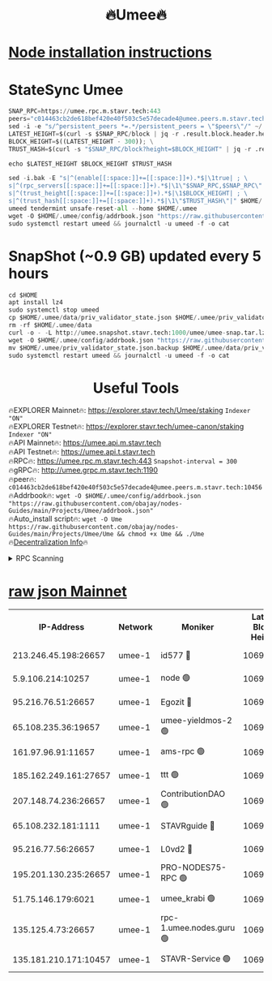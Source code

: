 <h1 align="center"> 🔥Umee🔥</h1>


[Node installation instructions](https://github.com/obajay/nodes-Guides/tree/main/Projects/Umee)
=
# StateSync Umee
```python
SNAP_RPC=https://umee.rpc.m.stavr.tech:443
peers="c014463cb2de618bef420e40f503c5e57decade4@umee.peers.m.stavr.tech:10456"
sed -i -e "s/^persistent_peers *=.*/persistent_peers = \"$peers\"/" ~/.umee/config/config.toml
LATEST_HEIGHT=$(curl -s $SNAP_RPC/block | jq -r .result.block.header.height); \
BLOCK_HEIGHT=$((LATEST_HEIGHT - 300)); \
TRUST_HASH=$(curl -s "$SNAP_RPC/block?height=$BLOCK_HEIGHT" | jq -r .result.block_id.hash)

echo $LATEST_HEIGHT $BLOCK_HEIGHT $TRUST_HASH

sed -i.bak -E "s|^(enable[[:space:]]+=[[:space:]]+).*$|\1true| ; \
s|^(rpc_servers[[:space:]]+=[[:space:]]+).*$|\1\"$SNAP_RPC,$SNAP_RPC\"| ; \
s|^(trust_height[[:space:]]+=[[:space:]]+).*$|\1$BLOCK_HEIGHT| ; \
s|^(trust_hash[[:space:]]+=[[:space:]]+).*$|\1\"$TRUST_HASH\"|" $HOME/.umee/config/config.toml
umeed tendermint unsafe-reset-all --home $HOME/.umee
wget -O $HOME/.umee/config/addrbook.json "https://raw.githubusercontent.com/obajay/nodes-Guides/main/Projects/Umee/addrbook.json"
sudo systemctl restart umeed && journalctl -u umeed -f -o cat
```
# SnapShot (~0.9 GB) updated every 5 hours
```python
cd $HOME
apt install lz4
sudo systemctl stop umeed
cp $HOME/.umee/data/priv_validator_state.json $HOME/.umee/priv_validator_state.json.backup
rm -rf $HOME/.umee/data
curl -o - -L http://umee.snapshot.stavr.tech:1000/umee/umee-snap.tar.lz4 | lz4 -c -d - | tar -x -C $HOME/.umee --strip-components 2
wget -O $HOME/.umee/config/addrbook.json "https://raw.githubusercontent.com/obajay/nodes-Guides/main/Projects/Umee/addrbook.json"
mv $HOME/.umee/priv_validator_state.json.backup $HOME/.umee/data/priv_validator_state.json
sudo systemctl restart umeed && journalctl -u umeed -f -o cat
```
 <h1 align="center"> Useful Tools</h1>

🔥EXPLORER Mainnet🔥:      https://explorer.stavr.tech/Umee/staking             `Indexer "ON"` \
🔥EXPLORER Testnet🔥:        https://explorer.stavr.tech/umee-canon/staking      `Indexer "ON"` \
🔥API Mainnet🔥:                   https://umee.api.m.stavr.tech \
🔥API Testnet🔥:                     https://umee.api.t.stavr.tech \
🔥RPC🔥:                           https://umee.rpc.m.stavr.tech:443                     `Snapshot-interval = 300` \
🔥gRPC🔥:                              http://umee.grpc.m.stavr.tech:1190 \
🔥peer🔥:                     `c014463cb2de618bef420e40f503c5e57decade4@umee.peers.m.stavr.tech:10456` \
🔥Addrbook🔥:    ```wget -O $HOME/.umee/config/addrbook.json "https://raw.githubusercontent.com/obajay/nodes-Guides/main/Projects/Umee/addrbook.json"``` \
🔥Auto_install script🔥: ```wget -O Ume https://raw.githubusercontent.com/obajay/nodes-Guides/main/Projects/Umee/Ume && chmod +x Ume && ./Ume``` \
🔥[Decentralization Info](https://github.com/obajay/StateSync-snapshots/tree/main/Projects/Umee/Decentralization)🔥

<details>
<summary>RPC Scanning</summary>

<h2 align="center"> We scan nodes in real time every 4 hours. And we provide the final result of RPC endpoints.
We cannot influence the operation of these nodes in any way. </h2>


```python
If Voting Power is higher than 0 --> then the Node is a validator of the network and may be subject to attack and be a potential threat to the chain.
```
```python
We marked such validators with a red symbol
```

</details>

[raw json Mainnet](https://rpc-check.umeem.stavr.tech/umeem/rpc-umeem-result.json)
=



<table><tr><th>IP-Address</th><th>Network</th><th>Moniker</th><th>Latest Block Height</th><th>Earliest Block Height</th><th>Catching Up</th><th>Tx Index</th><th>Voting Power</th><th>Scan Time</th></tr><tr><td>213.246.45.198:26657</td><td>umee-1</td><td>id577 🔴</td><td>10698382</td><td>7100001</td><td>False</td><td>on</td><td>35115909</td><td>2024-02-21T22:00:30.062878954UTC</td></tr><tr><td>5.9.106.214:10257</td><td>umee-1</td><td>node 🟢</td><td>10698390</td><td>7942001</td><td>False</td><td>on</td><td>0</td><td>2024-02-21T22:01:18.068592090UTC</td></tr><tr><td>95.216.76.51:26657</td><td>umee-1</td><td>Egozit 🔴</td><td>10698394</td><td>8262001</td><td>False</td><td>off</td><td>38436264</td><td>2024-02-21T22:01:41.427818540UTC</td></tr><tr><td>65.108.235.36:19657</td><td>umee-1</td><td>umee-yieldmos-2 🟢</td><td>10698376</td><td>9575548</td><td>False</td><td>on</td><td>0</td><td>2024-02-21T21:59:52.728231298UTC</td></tr><tr><td>161.97.96.91:11657</td><td>umee-1</td><td>ams-rpc 🟢</td><td>10698398</td><td>10352001</td><td>False</td><td>on</td><td>0</td><td>2024-02-21T22:02:02.469647888UTC</td></tr><tr><td>185.162.249.161:27657</td><td>umee-1</td><td>ttt 🟢</td><td>10698389</td><td>10381617</td><td>False</td><td>on</td><td>0</td><td>2024-02-21T22:01:09.350588882UTC</td></tr><tr><td>207.148.74.236:26657</td><td>umee-1</td><td>ContributionDAO 🟢</td><td>10698396</td><td>10484838</td><td>False</td><td>off</td><td>0</td><td>2024-02-21T22:01:48.888328914UTC</td></tr><tr><td>65.108.232.181:1111</td><td>umee-1</td><td>STAVRguide 🔴</td><td>10698376</td><td>10560001</td><td>False</td><td>on</td><td>357732</td><td>2024-02-21T21:59:50.367749049UTC</td></tr><tr><td>95.216.77.56:26657</td><td>umee-1</td><td>L0vd2 🔴</td><td>10698398</td><td>10598398</td><td>False</td><td>off</td><td>38393242</td><td>2024-02-21T22:02:02.092041695UTC</td></tr><tr><td>195.201.130.235:26657</td><td>umee-1</td><td>PRO-NODES75-RPC 🟢</td><td>10698390</td><td>10676285</td><td>False</td><td>on</td><td>0</td><td>2024-02-21T22:01:15.754217004UTC</td></tr><tr><td>51.75.146.179:6021</td><td>umee-1</td><td>umee_krabi 🟢</td><td>10698393</td><td>10685499</td><td>False</td><td>on</td><td>0</td><td>2024-02-21T22:01:34.813110246UTC</td></tr><tr><td>135.125.4.73:26657</td><td>umee-1</td><td>rpc-1.umee.nodes.guru 🟢</td><td>10698394</td><td>10691018</td><td>False</td><td>on</td><td>0</td><td>2024-02-21T22:01:41.841671615UTC</td></tr><tr><td>135.181.210.171:10457</td><td>umee-1</td><td>STAVR-Service 🟢</td><td>10698395</td><td>10696001</td><td>False</td><td>on</td><td>0</td><td>2024-02-21T22:01:49.344545223UTC</td></tr></table>
